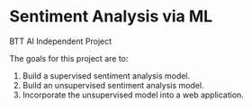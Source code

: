 # Sentiment Analysis via ML
BTT AI Independent Project

The goals for this project are to:
1. Build a supervised sentiment analysis model.
2. Build an unsupervised sentiment analysis model.
3. Incorporate the unsupervised model into a web application.

